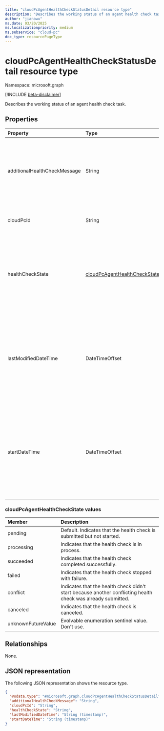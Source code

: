```yaml
---
title: "cloudPcAgentHealthCheckStatusDetail resource type"
description: "Describes the working status of an agent health check task."
author: "jianawu"
ms.date: 03/20/2025
ms.localizationpriority: medium
ms.subservice: "cloud-pc"
doc_type: resourcePageType
---
```


# cloudPcAgentHealthCheckStatusDetail resource type

Namespace: microsoft.graph

[!INCLUDE [beta-disclaimer](../../includes/beta-disclaimer.md)]

Describes the working status of an agent health check task.

## Properties
|Property|Type|Description|
|:---|:---|:---|
|additionalHealthCheckMessage|String|The optional information about this health check to help explain its current status. For example, `HealthCheck can't be triggered while installing.` Empty by default. Read-only.|
|cloudPcId|String|The unique identifier of the Cloud PC where the agent health check occurs. Read-only.|
|healthCheckState|[cloudPcAgentHealthCheckState](../resources/cloudpcagenthealthcheckstatusdetail.md#cloudpcagenthealthcheckstate-values)|Indicates the working status of the health check. Default value is `pending`. The possible values are: `pending`, `processing`, `succeeded`, `failed`, `conflict`, `canceled`, `unknownFutureValue`. Read-only.|
|lastModifiedDateTime|DateTimeOffset|Indicates the date and time when the health check state was last modified. The timestamp type represents date and time information using ISO 8601 format and is always in UTC. For example, midnight UTC on Jan 1, 2014 is `2014-01-01T00:00:00Z`. Read-only.|
|startDateTime|DateTimeOffset|Indicates the date and time when the latest agent health check started. The timestamp type represents date and time information using ISO 8601 format and is always in UTC. For example, midnight UTC on Jan 1, 2014 is `2014-01-01T00:00:00Z`. Read-only.|

### cloudPcAgentHealthCheckState values 

|Member|Description|
|:---|:---|
|pending|Default. Indicates that the health check is submitted but not started.|
|processing|Indicates that the health check is in process.|
|succeeded|Indicates that the health check completed successfully.|
|failed|Indicates that the health check stopped with failure.|
|conflict|Indicates that the health check didn't start because another conflicting health check was already submitted.|
|canceled|Indicates that the health check is canceled.|
|unknownFutureValue|Evolvable enumeration sentinel value. Don't use.|

## Relationships
None.

## JSON representation
The following JSON representation shows the resource type.
<!-- {
  "blockType": "resource",
  "@odata.type": "microsoft.graph.cloudPcAgentHealthCheckStatusDetail"
}
-->
``` json
{
  "@odata.type": "#microsoft.graph.cloudPcAgentHealthCheckStatusDetail",
  "additionalHealthCheckMessage": "String",
  "cloudPcId": "String",
  "healthCheckState": "String",
  "lastModifiedDateTime": "String (timestamp)",
  "startDateTime": "String (timestamp)"
}
```
